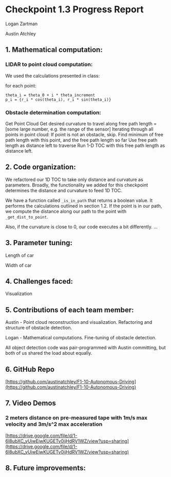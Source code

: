 # Checkpoint 1.3 Progress Report

Logan Zartman

Austin Atchley

## 1. Mathematical computation:

### LIDAR to point cloud computation:
We used the calculations presented in class:

for each point:

    theta_i = theta_0 + i * theta_increment
    p_i = {r_i * cos(theta_i), r_i * sin(theta_i)}

### Obstacle determination computation:
Get Point Cloud
Get desired curvature to travel along
free path length = [some large number, e.g. the range of the sensor]
Iterating through all points in point cloud:
If point is not an obstacle, skip.
Find minimum of free path length with this point, and the free path length so far
Use free path length as distance left to traverse
Run 1-D TOC with this free path length as distance left.

## 2. Code organization:
We refactored our 1D TOC to take only distance and curvature as parameters. Broadly, the functionality we added for this checkpoint determines the distance and curvature to feed 1D TOC.

We have a function called `_is_in_path` that returns a boolean value. It performs the calculations outlined in section 1.2. If the point is in our path, we compute the distance along our path to the point with `_get_dist_to_point`.

Also, if the curvature is close to 0, our code executes a bit differently. ...

## 3. Parameter tuning:
Length of car

Width of car

## 4. Challenges faced:
Visualization

## 5. Contributions of each team member:

Austin - Point cloud reconstruction and visualization. Refactoring and structure of obstacle detection.

Logan - Mathematical computations. Fine-tuning of obstacle detection.

All object detection code was pair-programmed with Austin committing, but both of us shared the load about equally.

## 6. GitHub Repo
[https://github.com/austinatchley/F1-10-Autonomous-Driving](https://github.com/austinatchley/F1-10-Autonomous-Driving)

## 7. Video Demos

### 2 meters distance on pre-measured tape with 1m/s max velocity and 3m/s^2 max acceleration
[https://drive.google.com/file/d/1-6I8ubXC_vUiwEjwKUGETv0ijHdRV1WZ/view?usp=sharing](https://drive.google.com/file/d/1-6I8ubXC_vUiwEjwKUGETv0ijHdRV1WZ/view?usp=sharing)

## 8. Future improvements:

